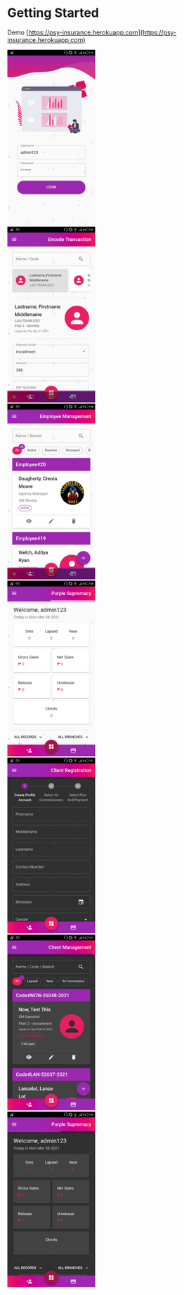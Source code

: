 # Getting Started

Demo [https://psy-insurance.herokuapp.com](https://psy-insurance.herokuapp.com)

<div style="width:200px;">
<div align="center">
<img src="Screenshot_20210308-191048.jpg"/>
</div>
<div align="center">
<img src="Screenshot_20210308-190919.jpg"/>
</div>
<div align="center">
<img src="Screenshot_20210308-190843.jpg"/>
</div>
<div align="center">
<img src="Screenshot_20210308-190818.jpg"/>
</div>
<div align="center">
<img src="Screenshot_20210308-190745.jpg"/>
</div>
<div align="center">
<img src="Screenshot_20210308-190715.jpg"/>
</div>
<div align="center">
<img src="Screenshot_20210308-190637.jpg"/>
</div>
</div>
